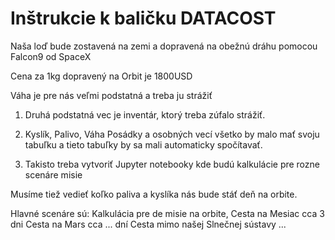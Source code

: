 # Inštrukcie k baličku DATACOST

Naša loď bude zostavená na zemi a dopravená na
obežnú dráhu pomocou Falcon9 od SpaceX

Cena za 1kg dopravený na Orbit je 1800USD

Váha je pre nás veľmi podstatná a treba ju 
strážiť

1. Druhá podstatná vec je inventár, ktorý treba 
zúfalo strážiť. 

2. Kyslík, Palivo, Váha Posádky a osobných vecí
všetko by malo mať svoju tabuľku a tieto tabuľky
by sa mali automaticky spočítavať.

3. Takisto treba vytvoriť Jupyter notebooky kde 
budú kalkulácie pre rozne scenáre misie

Musíme tiež vedieť koľko paliva a kyslíka nás
bude stáť deň na orbite.

Hlavné scenáre sú:
Kalkulácia pre de misie na orbite,
Cesta na Mesiac cca 3 dni
Cesta na Mars cca ... dní
Cesta mimo našej Slnečnej sústavy ...

